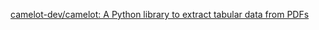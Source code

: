 [camelot-dev/camelot: A Python library to extract tabular data from PDFs](https://github.com/camelot-dev/camelot)